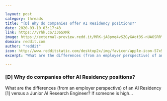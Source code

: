 ```yaml
---

layout: post
category: threads
title: "[D] Why do companies offer AI Residency positions?"
date: 2020-03-10 03:17:43
link: https://vrhk.co/336SXMk
image: https://external-preview.redd.it/MRK-jA8pmq4vSZGyGAot3S-nUAOSRRYwonqzzyx9AiU.jpg?width=1200&height=500&auto=webp&crop=1200:500,smart&s=234d3c6d0ee5ff65735ae5d1a9c1e7e125b8fdbf
domain: reddit.com
author: "reddit"
icon: http://www.redditstatic.com/desktop2x/img/favicon/apple-icon-57x57.png
excerpt: "What are the differences (from an employer perspective) of an AI Residency \[1\] versus a Junior AI Research Engineer? If someone is high..."

---
```


### [D] Why do companies offer AI Residency positions?

What are the differences (from an employer perspective) of an AI Residency \[1\] versus a Junior AI Research Engineer? If someone is high...